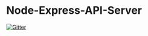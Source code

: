 # Node-Express-API-Server

[![Gitter](https://badges.gitter.im/Luidog/Node-Express-API-Server.svg)](https://gitter.im/Luidog/Node-Express-API-Server?utm_source=badge&utm_medium=badge&utm_campaign=pr-badge&utm_content=badge)
